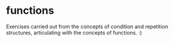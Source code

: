 # functions

Exercises carried out from the concepts of condition and repetition structures, articulating with the concepts of functions. :)
